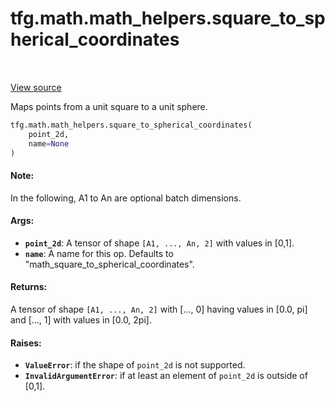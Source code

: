 <div itemscope itemtype="http://developers.google.com/ReferenceObject">
<meta itemprop="name" content="tfg.math.math_helpers.square_to_spherical_coordinates" />
<meta itemprop="path" content="Stable" />
</div>

# tfg.math.math_helpers.square_to_spherical_coordinates

<table class="tfo-notebook-buttons tfo-api" align="left">
</table>

<a target="_blank" href="https://github.com/tensorflow/graphics/blob/master/tensorflow_graphics/math/math_helpers.py">View
source</a>

Maps points from a unit square to a unit sphere.

``` python
tfg.math.math_helpers.square_to_spherical_coordinates(
    point_2d,
    name=None
)
```



<!-- Placeholder for "Used in" -->

#### Note:

In the following, A1 to An are optional batch dimensions.

#### Args:

* <b>`point_2d`</b>: A tensor of shape `[A1, ..., An, 2]` with values in [0,1].
* <b>`name`</b>: A name for this op. Defaults to
  "math_square_to_spherical_coordinates".


#### Returns:

A tensor of shape `[A1, ..., An, 2]` with [..., 0] having values in
[0.0, pi] and [..., 1] with values in [0.0, 2pi].

#### Raises:

* <b>`ValueError`</b>: if the shape of `point_2d`  is not supported.
* <b>`InvalidArgumentError`</b>: if at least an element of `point_2d` is outside of
[0,1].